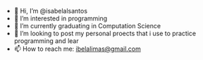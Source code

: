 - 👋 Hi, I’m @isabelalsantos
- 👀 I’m interested in programming
- 🌱 I’m currently graduating in Computation Science
- 💞️ I’m looking to post my personal proects that i use to practice programming and lear
- 📫 How to reach me: ibelalimas@gmail.com

<!---
isabelalsantos/isabelalsantos is a ✨ special ✨ repository because its `README.md` (this file) appears on your GitHub profile.
You can click the Preview link to take a look at your changes.
--->
